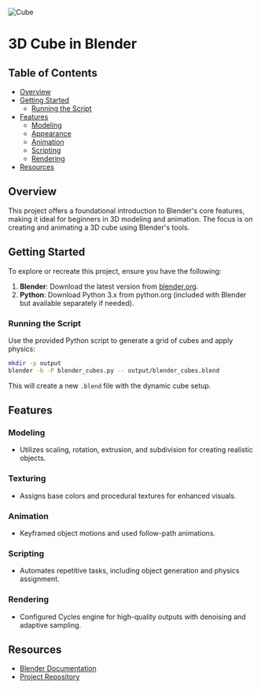 ![Cube](https://github.com/user-attachments/assets/92a21d33-e13b-443e-b420-e3fed52a0f91)

# 3D Cube in Blender

## Table of Contents
- [Overview](#overview)
- [Getting Started](#getting-started)
  - [Running the Script](#running-the-script)
- [Features](#features)
  - [Modeling](#modeling)
  - [Appearance](#appearance)
  - [Animation](#animation)
  - [Scripting](#scripting)
  - [Rendering](#rendering)
- [Resources](#resources)

## Overview

This project offers a foundational introduction to Blender's core features, making it ideal for beginners in 3D modeling and animation. The focus is on creating and animating a 3D cube using Blender's tools.

## Getting Started

To explore or recreate this project, ensure you have the following:

1. **Blender**: Download the latest version from [blender.org](https://www.blender.org).
2. **Python**: Download Python 3.x from python.org (included with Blender but available separately if needed).

### Running the Script

Use the provided Python script to generate a grid of cubes and apply physics:

```bash
mkdir -p output
blender -b -P blender_cubes.py -- output/blender_cubes.blend
```

This will create a new `.blend` file with the dynamic cube setup.


## Features

### Modeling
- Utilizes scaling, rotation, extrusion, and subdivision for creating realistic objects.

### Texturing
- Assigns base colors and procedural textures for enhanced visuals.

### Animation
- Keyframed object motions and used follow-path animations.

### Scripting
- Automates repetitive tasks, including object generation and physics assignment.

### Rendering
- Configured Cycles engine for high-quality outputs with denoising and adaptive sampling.


## Resources

- [Blender Documentation](https://docs.blender.org)
- [Project Repository](https://github.com/mohammadtakneshan/3D-Cube-in-Blender)
